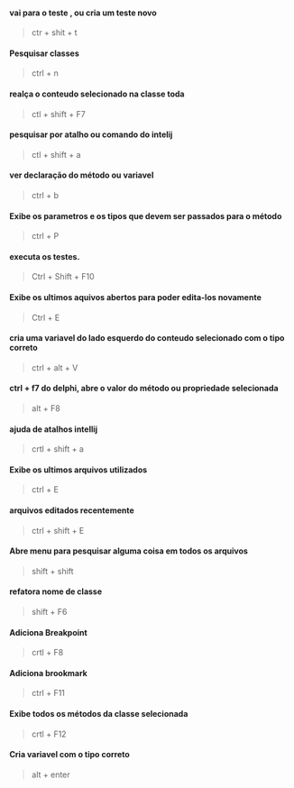 #### vai para o teste , ou cria um teste novo
> ctr + shit + t

#### Pesquisar classes
> ctrl + n

#### realça o conteudo selecionado na classe toda
> ctl + shift + F7

#### pesquisar por atalho ou comando do intelij
> ctl + shift + a

#### ver declaração do método ou variavel
> ctrl + b

####  Exibe os parametros e os tipos que devem ser passados para o método
> ctrl + P
 
#### executa os testes.
> Ctrl + Shift + F10

#### Exibe os ultimos aquivos abertos para poder edita-los novamente
> Ctrl + E	

#### cria uma variavel do lado esquerdo do conteudo selecionado com o tipo correto
> ctrl + alt + V 

#### ctrl + f7 do delphi, abre o valor do método ou propriedade selecionada
> alt + F8	

#### ajuda de atalhos intellij
> crtl + shift + a 

#### Exibe os ultimos arquivos utilizados
> ctrl + E	

#### arquivos editados recentemente
> ctrl + shift + E

#### Abre menu para pesquisar alguma coisa em todos os arquivos
> shift + shift	

#### refatora nome de classe
> shift + F6

#### Adiciona Breakpoint
> crtl + F8	

#### Adiciona brookmark
> ctrl + F11	

#### Exibe todos os métodos da classe selecionada
> crtl + F12	
 
#### Cria variavel com o tipo correto
> alt + enter	
